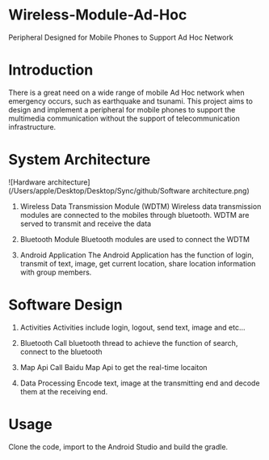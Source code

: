 # Wireless-Module-Ad-Hoc
Peripheral Designed for Mobile Phones to Support Ad Hoc Network


# Introduction
There is a great need on a wide range of mobile Ad Hoc network when emergency occurs, such as earthquake and tsunami. This project aims to design and implement a peripheral for mobile phones to support the multimedia communication without the support of telecommunication infrastructure. 


# System Architecture
![Hardware architecture](/Users/apple/Desktop/Desktop/Sync/github/Software architecture.png)

1. Wireless Data Transmission Module (WDTM)
Wireless data transmission modules are connected to the mobiles through bluetooth. WDTM are served 
to transmit and receive the data

2. Bluetooth Module
Bluetooth modules are used to connect the WDTM

3. Android Application
The Android Application has the function of login, transmit of text, image, get current location, share
location information with group members.


# Software Design


1. Activities
Activities include login, logout, send text, image and etc...

2. Bluetooth
Call bluetooth thread to achieve the function of search, connect to the bluetooth

3. Map Api
Call Baidu Map Api to get the real-time locaiton

4. Data Processing
Encode text, image at the transmitting end and decode them at the receiving end.


# Usage
Clone the code, import to the Android Studio and build the gradle.

